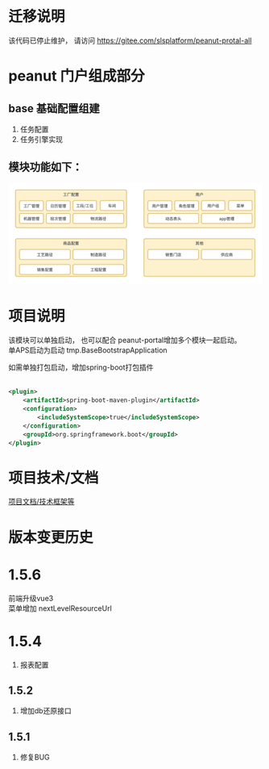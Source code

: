 # 迁移说明
该代码已停止维护， 请访问 https://gitee.com/slsplatform/peanut-protal-all

# peanut 门户组成部分

## base 基础配置组建

1. 任务配置
2. 任务引擎实现

## 模块功能如下：

![task_model.png](doc/image/base_model.png)


# 项目说明

该模块可以单独启动， 也可以配合 peanut-portal增加多个模块一起启动。  
单APS启动为启动 tmp.BaseBootstrapApplication

如需单独打包启动，增加spring-boot打包插件

```xml

<plugin>
    <artifactId>spring-boot-maven-plugin</artifactId>
    <configuration>
        <includeSystemScope>true</includeSystemScope>
    </configuration>
    <groupId>org.springframework.boot</groupId>
</plugin>

```

# 项目技术/文档
[项目文档/技术框架等](https://gitee.com/slsplatform/aps-end/blob/master/README.md)


# 版本变更历史

# 1.5.6
前端升级vue3  
菜单增加 nextLevelResourceUrl  


# 1.5.4 
1. 报表配置

## 1.5.2
1. 增加db还原接口

## 1.5.1
1. 修复BUG